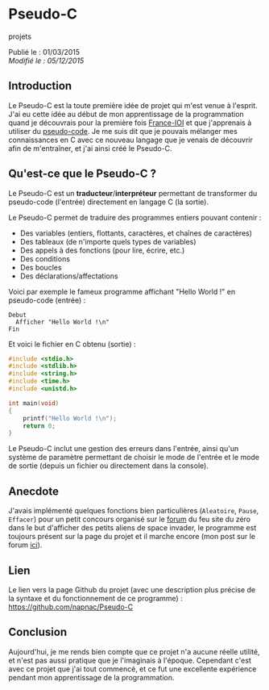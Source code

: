 Pseudo-C
========
projets

Publié le : 01/03/2015  
*Modifié le : 05/12/2015*

## Introduction

Le Pseudo-C est la toute première idée de projet qui m'est venue à l'esprit. J'ai eu cette idée au début de mon apprentissage de la programmation quand je découvrais pour la première fois [France-IOI](http://www.france-ioi.org/) et que j'apprenais à utiliser du [pseudo-code](https://en.wikipedia.org/wiki/Pseudocode). Je me suis dit que je pouvais mélanger mes connaissances en C avec ce nouveau langage que je venais de découvrir afin de m'entraîner, et j'ai ainsi créé le Pseudo-C.

## Qu'est-ce que le Pseudo-C ?

Le Pseudo-C est un **traducteur**/**interpréteur** permettant de transformer du pseudo-code (l'entrée) directement en langage C (la sortie).

Le Pseudo-C permet de traduire des programmes entiers pouvant contenir :

- Des variables (entiers, flottants, caractères, et chaînes de caractères)
- Des tableaux (de n'importe quels types de variables)
- Des appels à des fonctions (pour lire, écrire, etc.)
- Des conditions
- Des boucles
- Des déclarations/affectations

Voici par exemple le fameux programme affichant "Hello World !" en pseudo-code (entrée) :

```nohighlight
Debut
  Afficher "Hello World !\n"
Fin
```

Et voici le fichier en C obtenu (sortie) :

```c
#include <stdio.h>
#include <stdlib.h>
#include <string.h>
#include <time.h>
#include <unistd.h>

int main(void)
{
    printf("Hello World !\n");
    return 0;
}
```

Le Pseudo-C inclut une gestion des erreurs dans l'entrée, ainsi qu'un système de paramètre permettant de choisir le mode de l'entrée et le mode de sortie (depuis un fichier ou directement dans la console).

## Anecdote

J'avais implémenté quelques fonctions bien particulières (`Aleatoire`, `Pause`, `Effacer`) pour un petit concours organisé sur le [forum](https://openclassrooms.com/forum/sujet/atelier-fond-anime-space-invaders?security_interactive_login=1&page=1) du feu site du zéro dans le but d'afficher des petits aliens de space invader, le programme est toujours présent sur la page du projet et il marche encore (mon post sur le forum [ici](https://openclassrooms.com/forum/sujet/atelier-fond-anime-space-invaders?security_interactive_login=1&page=7#message-84297475)).

## Lien

Le lien vers la page Github du projet (avec une description plus précise de la syntaxe et du fonctionnement de ce programme) : <https://github.com/napnac/Pseudo-C>

## Conclusion

Aujourd'hui, je me rends bien compte que ce projet n'a aucune réelle utilité, et n'est pas aussi pratique que je l'imaginais à l'époque. Cependant c'est avec ce projet que j'ai tout commencé, et ce fut une excellente expérience pendant mon apprentissage de la programmation.
